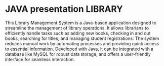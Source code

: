 # JAVA presentation LIBRARY
 This Library Management System is a Java-based application designed to streamline the management of library operations. It allows librarians to efficiently handle tasks such as adding new books, checking in and out books, searching for titles, and managing student registrations. The system reduces manual work by automating processes and providing quick access to essential information. Developed with Java, it can be integrated with a database like MySQL for robust data storage, and offers a user-friendly interface for seamless interaction.

